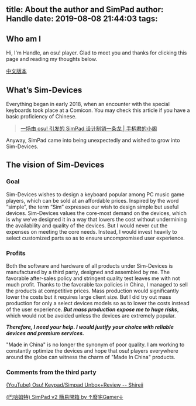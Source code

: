 title: About the author and SimPad
author: Handle
date: 2019-08-08 21:44:03
tags:
---
## Who am I

Hi, I'm Handle, an osu! player. Glad to meet you and thanks for clicking this page and reading my thoughts below.

[中文版本](//sim.bysb.net/2019/08/04/%E5%85%B3%E4%BA%8E%E4%BD%9C%E8%80%85%EF%BC%8C%E4%BB%A5%E5%8F%8A-SimPad/)

<!-- more -->

## What’s Sim-Devices

Everything began in early 2018, when an encounter with the special keyboards took place at a Comicon. You may check this article if you have a basic proficiency of Chinese.

> [一场由 osu! 引发的 SimPad 设计制销一条龙 | 手柄君的小阁](https://www.bysb.net/3663.html)

Anyway, SimPad came into being unexpectedly and wished to grow into Sim-Devices.

## The vision of Sim-Devices

### Goal

Sim-Devices wishes to design a keyboard popular among PC music game players, which can be sold at an affordable prices. Inspired by the word “simple”, the term “Sim” expresses our wish to design simple but useful devices. Sim-Devices values the core-most demand on the devices, which is why we’ve designed it in a way that lowers the cost without undermining the availability and quality of the devices. But I would never cut the expenses on meeting the core needs. Instead, I would invest heavily to select customized parts so as to ensure uncompromised user experience.

### Profits

Both the software and hardware of all products under Sim-Devices is manufactured by a third party, designed and assembled by me. The favorable after-sales policy and stringent quality test leaves me with not much profit. Thanks to the favorable tax policies in China, I managed to sell the products at competitive prices. Mass production would significantly lower the costs but it requires large client size. But I did try out mass production for only a select devices models so as to lower the costs instead of the user experience. ***But mass production expose me to huge risks***, which would not be avoided unless the devices are extremely popular.

***Therefore, I need your help. I would justify your choice with reliable devices and premium services.***

"Made in China" is no longer the synonym of poor quality. I am working to constantly optimize the devices and hope that osu! players everywhere around the globe can witness the charm of "Made In China" products.

### Comments from the third party

[(YouTube) Osu! Keypad/Simpad Unbox+Review -- 
Shireii](https://www.youtube.com/watch?v=76mOndjSM_o)

[(巴哈姆特) SimPad v2 簡易開箱 by ↑廢宅Gamer↓](https://home.gamer.com.tw/creationDetail.php?sn=4368198)